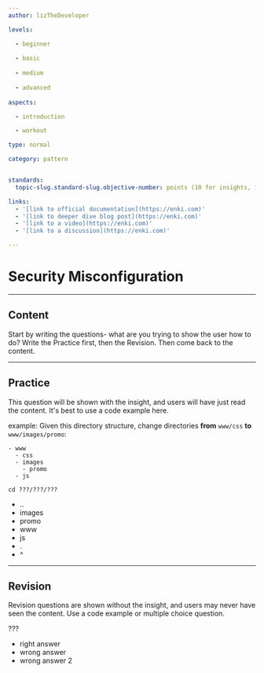 ```yaml
---
author: lizTheDeveloper

levels:

  - beginner
  
  - basic
  
  - medium
  
  - advanced
  
aspects:

  - introduction

  - workout

type: normal

category: pattern


standards: 
  topic-slug.standard-slug.objective-number: points (10 for insights, 1000 for exercises)

links:
  - '[link to official documentation](https://enki.com)'
  - '[link to deeper dive blog post](https://enki.com)'
  - '[link to a video](https://enki.com)'
  - '[link to a discussion](https://enki.com)'

---
```


# Security Misconfiguration

---
## Content

Start by writing the questions- what are you trying to show the user how to do?
Write the Practice first, then the Revision. Then come back to the content.

---
## Practice

This question will be shown with the insight, and users will have just read the content.
It's best to use a code example here.

example:
Given this directory structure, change directories **from** `www/css` **to** `www/images/promo`:
```
- www
  - css
  - images
    - promo
  - js

```

`cd ???/???/???`

* ..
* images
* promo
* www
* js
* .
* ^

---
## Revision

Revision questions are shown without the insight, and users may never have seen the content. Use a code example or multiple choice question.

???

* right answer
* wrong answer
* wrong answer 2
